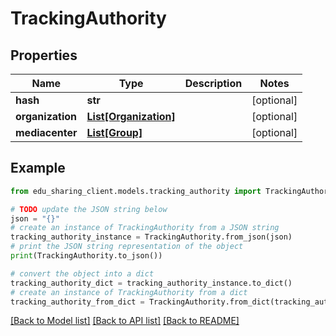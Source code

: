 # TrackingAuthority


## Properties

Name | Type | Description | Notes
------------ | ------------- | ------------- | -------------
**hash** | **str** |  | [optional] 
**organization** | [**List[Organization]**](Organization.md) |  | [optional] 
**mediacenter** | [**List[Group]**](Group.md) |  | [optional] 

## Example

```python
from edu_sharing_client.models.tracking_authority import TrackingAuthority

# TODO update the JSON string below
json = "{}"
# create an instance of TrackingAuthority from a JSON string
tracking_authority_instance = TrackingAuthority.from_json(json)
# print the JSON string representation of the object
print(TrackingAuthority.to_json())

# convert the object into a dict
tracking_authority_dict = tracking_authority_instance.to_dict()
# create an instance of TrackingAuthority from a dict
tracking_authority_from_dict = TrackingAuthority.from_dict(tracking_authority_dict)
```
[[Back to Model list]](../README.md#documentation-for-models) [[Back to API list]](../README.md#documentation-for-api-endpoints) [[Back to README]](../README.md)


